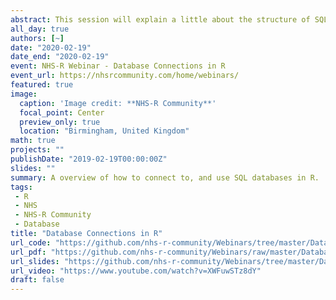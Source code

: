 ```yaml
---
abstract: This session will explain a little about the structure of SQL connections that are often hidden from analysts in proprietary software, but need to be understood them to use them in `R`.  We'll look a little at SQL, how to use `RODBC` and, my preference `DBI`.  We look at how to send and return SQL queries, and how to plug `dplyr` into `dbplyr` and have it write SQL for us!
all_day: true
authors: [~]
date: "2020-02-19"
date_end: "2020-02-19"
event: NHS-R Webinar - Database Connections in R
event_url: https://nhsrcommunity.com/home/webinars/
featured: true
image:
  caption: 'Image credit: **NHS-R Community**'
  focal_point: Center
  preview_only: true
  location: "Birmingham, United Kingdom"
math: true
projects: ""
publishDate: "2019-02-19T00:00:00Z"
slides: ""
summary: A overview of how to connect to, and use SQL databases in R.
tags: 
 - R
 - NHS
 - NHS-R Community
 - Database
title: "Database Connections in R"
url_code: "https://github.com/nhs-r-community/Webinars/tree/master/Database_connections_in_R"
url_pdf: "https://github.com/nhs-r-community/Webinars/raw/master/Database_connections_in_R/Database%20Connections%20in%20R.pdf"
url_slides: "https://github.com/nhs-r-community/Webinars/tree/master/Database_connections_in_R"
url_video: "https://www.youtube.com/watch?v=XWFuwSTz8dY"
draft: false
---
```

